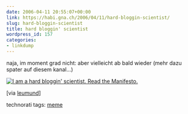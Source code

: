 ```yaml
---
date: 2006-04-11 20:55:07+00:00
link: https://habi.gna.ch/2006/04/11/hard-bloggin-scientist/
slug: hard-bloggin-scientist
title: hard bloggin' scientist
wordpress_id: 157
categories:
- linkdump
---
```



naja, im moment grad nicht: aber vielleicht ab bald wieder (mehr dazu spater auf diesem kanal...)



[![I am a hard bloggin' scientist. Read the Manifesto.](http://www.hardbloggingscientists.de/logos/hardbloggin_big.gif)](http://www.hardbloggingscientists.de/?page_id=14)



[via [leumund](http://www.leumund.ch/index.php/v3/comments/hard-bloggin-scientist/)]





technorati tags: [meme](http://www.technorati.com/tag/meme)
